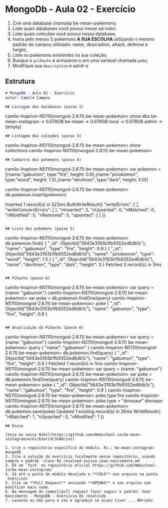 # MongoDb - Aula 02 - Exercício

1. Crie uma database chamada be-mean-pokemons;
2. Liste quais databases você possui nesse servidor;
3. Liste quais coleções você possui nessa database;
4. Insira pelo menos 5 pokemons **A SUA ESCOLHA** utilizando o mesmo padrão de campos utilizado: name, description, attack, defense e height;
5. Liste os pokemons existentes na sua coleção;
6. Busque o `pickachu` e armazene-o em uma variável chamada `poke`;
7. Modifique sua `description` e salvê-o



## Estrutura

```md
# MongoDB - Aula 02 - Exercício
autor: Camilo Campos

## Listagem das databases (passo 2)
```
camilo-Inspiron-N5110(mongod-2.6.11) be-mean-pokemon> show dbs
be-mean-instagram → 0.078GB
be-mean           → 0.078GB
local             → 0.078GB
admin             → (empty)
```
## Listagem das coleções (passo 3)
```
camilo-Inspiron-N5110(mongod-2.6.11) be-mean-pokemon> show collections
camilo-Inspiron-N5110(mongod-2.6.11) be-mean-pokemon> 
```
## Cadastro dos pokemons (passo 4)
```
camilo-Inspiron-N5110(mongod-2.6.11) be-mean-pokemon> var pokemon = [{name:"gabumon", type:"fire", height: 0.9},{name:"pinokomon", type:"wood", height: 1.5},{name:"devilmon", type:"dark", height: 3.0}]

camilo-Inspiron-N5110(mongod-2.6.11) be-mean-pokemon> db.pokemon.insert(pokemon)

Inserted 1 record(s) in 523ms
BulkWriteResult({
  "writeErrors": [ ],
  "writeConcernErrors": [ ],
  "nInserted": 3,
  "nUpserted": 0,
  "nMatched": 0,
  "nModified": 0,
  "nRemoved": 0,
  "upserted": [ ]
})
```

## Lista dos pokemons (passo 5)
```
camilo-Inspiron-N5110(mongod-2.6.11) be-mean-pokemon> db.pokemon.find()
{
  "_id": ObjectId("5643e3193b1fb9352ed6db1c"),
  "name": "gabumon",
  "type": "fire",
  "height": 0.9
}
{
  "_id": ObjectId("5643e3193b1fb9352ed6db1d"),
  "name": "pinokomon",
  "type": "wood",
  "height": 1.5
}
{
  "_id": ObjectId("5643e3193b1fb9352ed6db1e"),
  "name": "devilmon",
  "type": "dark",
  "height": 3
}
Fetched 3 record(s) in 3ms
```

## Pikachu (passo 6)
```
camilo-Inspiron-N5110(mongod-2.6.11) be-mean-pokemon> var query = {name: "gabumon"}
camilo-Inspiron-N5110(mongod-2.6.11) be-mean-pokemon> var poke = db.pokemon.findOne(query)
camilo-Inspiron-N5110(mongod-2.6.11) be-mean-pokemon> poke
{
  "_id": ObjectId("5643e3193b1fb9352ed6db1c"),
  "name": "gabumon",
  "type": "fire",
  "height": 0.9
}
```

## Atualização do Pikachu (passo 6)

```
camilo-Inspiron-N5110(mongod-2.6.11) be-mean-pokemon> var query = {name: "gabumon"}
camilo-Inspiron-N5110(mongod-2.6.11) be-mean-pokemon> query
{
  "name": "gabumon"
}
camilo-Inspiron-N5110(mongod-2.6.11) be-mean-pokemon> db.pokemon.find(query)
{
  "_id": ObjectId("5643e3193b1fb9352ed6db1c"),
  "name": "gabumon",
  "type": "fire",
  "height": 0.9
}
Fetched 1 record(s) in 1ms
camilo-Inspiron-N5110(mongod-2.6.11) be-mean-pokemon> var query = {name: "gabumon"}
camilo-Inspiron-N5110(mongod-2.6.11) be-mean-pokemon> var poke = db.pokemon.findOne(query)
camilo-Inspiron-N5110(mongod-2.6.11) be-mean-pokemon> poke
{
  "_id": ObjectId("5643e3193b1fb9352ed6db1c"),
  "name": "gabumon",
  "type": "fire",
  "height": 0.9
}
camilo-Inspiron-N5110(mongod-2.6.11) be-mean-pokemon> poke.type
fire
camilo-Inspiron-N5110(mongod-2.6.11) be-mean-pokemon> poke.type = "dinosaur"
dinosaur
camilo-Inspiron-N5110(mongod-2.6.11) be-mean-pokemon> db.pokemon.save(poke)
Updated 1 existing record(s) in 30ms
WriteResult({
  "nMatched": 1,
  "nUpserted": 0,
  "nModified": 1
})

```
## Envio

[Veja na nossa Wiki](https://github.com/Webschool-io/be-mean-instagram/wiki/Exerc%C3%ADcios)

1. Crie o repositório específico do módulo. Ex.: be-mean-instagram-mongodb
2. Crie a solução do exercício localmente nesse repositório, usando sempre o padrão `class-02-resolved-suissa-jean-nascimento.md`
3. Dê um `fork` no repositório oficial https://github.com/Webschool-io/be-mean-instagram/
4. Vá até a pasta do módulo desejado e **COLE** seu arquivo na pasta `exercises`
5. Crie um **Pull Request** enviando **APENAS** o seu arquivo sem modificar mais nada.
6. Na mensagem do commit/pull request favor seguir o padrão: Jean Nascimento - MongoDB - Exercicio 02 resolvido
7. Levante as mão para o céu e agradeça se acaso tiver ... #brinks
